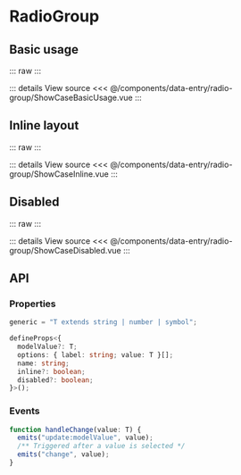 <script setup lang="ts">
import ShowCaseBasicUsage from './ShowCaseBasicUsage.vue'
import ShowCaseInline from './ShowCaseInline.vue'
import ShowCaseDisabled from './ShowCaseDisabled.vue'
</script>

# RadioGroup

## Basic usage

::: raw
<ClientOnly>
<ShowCaseBasicUsage class="vp-raw" />
</ClientOnly>
:::

::: details View source
<<< @/components/data-entry/radio-group/ShowCaseBasicUsage.vue
:::

## Inline layout

::: raw
<ClientOnly>
<ShowCaseInline class="vp-raw" />
</ClientOnly>
:::

::: details View source
<<< @/components/data-entry/radio-group/ShowCaseInline.vue
:::

## Disabled

::: raw
<ClientOnly>
<ShowCaseDisabled class="vp-raw" />
</ClientOnly>
:::

::: details View source
<<< @/components/data-entry/radio-group/ShowCaseDisabled.vue
:::

## API

### Properties

```ts
generic = "T extends string | number | symbol";

defineProps<{
  modelValue?: T;
  options: { label: string; value: T }[];
  name: string;
  inline?: boolean;
  disabled?: boolean;
}>();
```

### Events

```ts
function handleChange(value: T) {
  emits("update:modelValue", value);
  /** Triggered after a value is selected */
  emits("change", value);
}
```
